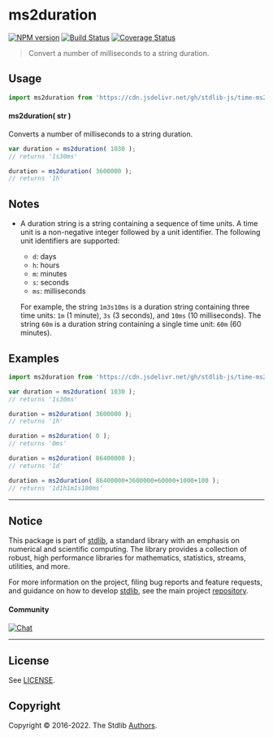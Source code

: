 <!--

@license Apache-2.0

Copyright (c) 2022 The Stdlib Authors.

Licensed under the Apache License, Version 2.0 (the "License");
you may not use this file except in compliance with the License.
You may obtain a copy of the License at

   http://www.apache.org/licenses/LICENSE-2.0

Unless required by applicable law or agreed to in writing, software
distributed under the License is distributed on an "AS IS" BASIS,
WITHOUT WARRANTIES OR CONDITIONS OF ANY KIND, either express or implied.
See the License for the specific language governing permissions and
limitations under the License.

-->

# ms2duration

[![NPM version][npm-image]][npm-url] [![Build Status][test-image]][test-url] [![Coverage Status][coverage-image]][coverage-url] <!-- [![dependencies][dependencies-image]][dependencies-url] -->

> Convert a number of milliseconds to a string duration.



<section class="usage">

## Usage

```javascript
import ms2duration from 'https://cdn.jsdelivr.net/gh/stdlib-js/time-ms2duration@deno/mod.js';
```

#### ms2duration( str )

Converts a number of milliseconds to a string duration.

```javascript
var duration = ms2duration( 1030 );
// returns '1s30ms'

duration = ms2duration( 3600000 );
// returns '1h'
```

</section>

<!-- /.usage -->

<section class="notes">

## Notes

-   A duration string is a string containing a sequence of time units. A time unit is a non-negative integer followed by a unit identifier. The following unit identifiers are supported:

    -   `d`: days
    -   `h`: hours
    -   `m`: minutes
    -   `s`: seconds
    -   `ms`: milliseconds

    For example, the string `1m3s10ms` is a duration string containing three time units: `1m` (1 minute), `3s` (3 seconds), and `10ms` (10 milliseconds). The string `60m` is a duration string containing a single time unit: `60m` (60 minutes).

</section>

<!-- /.notes -->

<section class="examples">

## Examples

<!-- eslint no-undef: "error" -->

```javascript
import ms2duration from 'https://cdn.jsdelivr.net/gh/stdlib-js/time-ms2duration@deno/mod.js';

var duration = ms2duration( 1030 );
// returns '1s30ms'

duration = ms2duration( 3600000 );
// returns '1h'

duration = ms2duration( 0 );
// returns '0ms'

duration = ms2duration( 86400000 );
// returns '1d'

duration = ms2duration( 86400000+3600000+60000+1000+100 );
// returns '1d1h1m1s100ms'
```

</section>

<!-- /.examples -->



<!-- Section for related `stdlib` packages. Do not manually edit this section, as it is automatically populated. -->

<section class="related">

<!-- /.related -->

<!-- Section for all links. Make sure to keep an empty line after the `section` element and another before the `/section` close. -->


<section class="main-repo" >

* * *

## Notice

This package is part of [stdlib][stdlib], a standard library with an emphasis on numerical and scientific computing. The library provides a collection of robust, high performance libraries for mathematics, statistics, streams, utilities, and more.

For more information on the project, filing bug reports and feature requests, and guidance on how to develop [stdlib][stdlib], see the main project [repository][stdlib].

#### Community

[![Chat][chat-image]][chat-url]

---

## License

See [LICENSE][stdlib-license].


## Copyright

Copyright &copy; 2016-2022. The Stdlib [Authors][stdlib-authors].

</section>

<!-- /.stdlib -->

<!-- Section for all links. Make sure to keep an empty line after the `section` element and another before the `/section` close. -->

<section class="links">

[npm-image]: http://img.shields.io/npm/v/@stdlib/time-ms2duration.svg
[npm-url]: https://npmjs.org/package/@stdlib/time-ms2duration

[test-image]: https://github.com/stdlib-js/time-ms2duration/actions/workflows/test.yml/badge.svg?branch=v0.0.1
[test-url]: https://github.com/stdlib-js/time-ms2duration/actions/workflows/test.yml?query=branch:v0.0.1

[coverage-image]: https://img.shields.io/codecov/c/github/stdlib-js/time-ms2duration/main.svg
[coverage-url]: https://codecov.io/github/stdlib-js/time-ms2duration?branch=main

<!--

[dependencies-image]: https://img.shields.io/david/stdlib-js/time-ms2duration.svg
[dependencies-url]: https://david-dm.org/stdlib-js/time-ms2duration/main

-->

[chat-image]: https://img.shields.io/gitter/room/stdlib-js/stdlib.svg
[chat-url]: https://gitter.im/stdlib-js/stdlib/

[stdlib]: https://github.com/stdlib-js/stdlib

[stdlib-authors]: https://github.com/stdlib-js/stdlib/graphs/contributors

[umd]: https://github.com/umdjs/umd
[es-module]: https://developer.mozilla.org/en-US/docs/Web/JavaScript/Guide/Modules

[deno-url]: https://github.com/stdlib-js/time-ms2duration/tree/deno
[umd-url]: https://github.com/stdlib-js/time-ms2duration/tree/umd
[esm-url]: https://github.com/stdlib-js/time-ms2duration/tree/esm
[branches-url]: https://github.com/stdlib-js/time-ms2duration/blob/main/branches.md

[stdlib-license]: https://raw.githubusercontent.com/stdlib-js/time-ms2duration/main/LICENSE

[standard-streams]: https://en.wikipedia.org/wiki/Standard_streams

[mdn-regexp]: https://developer.mozilla.org/en-US/docs/Web/JavaScript/Guide/Regular_Expressions

<!-- <related-links> -->

<!-- </related-links> -->

</section>

<!-- /.links -->
